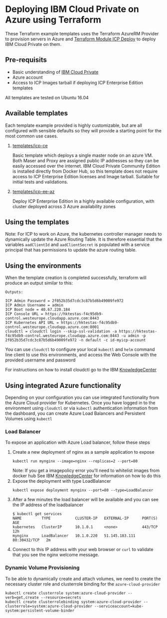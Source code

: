 <!---
Copyright IBM Corp. 2019, 2019
--->

# Deploying IBM Cloud Private on Azure using Terraform

These Terraform example templates uses the Terraform AzureRM Provider to provision servers in Azure and [Terraform Module ICP Deploy](https://github.com/ibm-cloud-architecture/terraform-module-icp-deploy) to deploy IBM Cloud Private on them.


## Pre-requisits
- Basic understanding of [IBM Cloud Private](https://www.ibm.com/cloud/private)
- Azure account
- Access to ICP Images tarball if deploying ICP Enterprise Edition templates

All templates are tested on Ubuntu 16.04


## Available templates

Each template example provided is highly customizable, but are all configured with sensible defaults so they will provide a starting point for the most common use cases.

1. [templates/icp-ce](templates/icp-ce)

   Basic template which deploys a single master node on an azure VM. Both Maser and Proxy are assigned public IP addresses so they can be easily accessed over the internet. IBM Cloud Private Community Edition is installed directly from Docker Hub, so this template does not require access to ICP Enterprise Edition licenses and Image tarball.
   Suitable for initial tests and validations.

2. [templates/icp-ee-az](templates/icp-ee-az)

    Deploy ICP Enterprise Edition in a highly available configuration, with cluster deployed across 3 Azure availability zones



## Using the templates

Note: For ICP to work on Azure, the kubernetes controller manager needs to dynamically update the Azure Routing Table. It is therefore essential that the variables `aadClientId` and `aadClientSecret` is populated with a service principal that has permissions to update the azure routing table.


## Using the environments

When the template creation is completed successfully, terraform will produce an output similar to this:
```
Outputs:

ICP Admin Password = 2f052b35d7cdc3c87b5d6b49009fe972
ICP Admin Username = admin
ICP Boot node = 40.67.220.184
ICP Console URL = https://hktestas-f4c95db9-control.westeurope.cloudapp.azure.com:8443
ICP Kubernetes API URL = https://hktestas-f4c95db9-control.westeurope.cloudapp.azure.com:8001
cloudctl = cloudctl login --skip-ssl-validation -a https://hktestas-f4c95db9-control.westeurope.cloudapp.azure.com:8443 -u admin -p 2f052b35d7cdc3c87b5d6b49009fe972 -n default -c id-myicp-account
```

You can use `cloudctl` to configure your local `kubectl` and `helm` command line client to use this environments, and access the Web Console with the provided username and password

For instructions on how to install cloudctl go to the IBM [KnowledgeCenter](https://www.ibm.com/support/knowledgecenter/SSBS6K_3.1.2/manage_cluster/install_cli.html)

## Using integrated Azure functionality

Depending on your configuration you can use integrated functionality from the Azure Cloud provider for Kubernetes.
Once you have logged in to the environment using `cloudctl` or via `kubectl` authentication information from the dashboard, you can create Azure Load Balancers and Persistent Volumes using `kubectl`

### Load Balancer


To expose an application with Azure Load balancer, follow these steps

1. Create a new deployment of nginx as a sample application to expose
   ```
   kubectl run mynginx --image=nginx --replicas=2 --port=80
   ```
   Note: If you get a imagepolicy error you'll need to whitelist images from docker hub
   See IBM [KnowledgeCenter](https://www.ibm.com/support/knowledgecenter/SSBS6K_3.1.2/manage_images/image_security.html) for information on how to do this
2. Expose the deployment with type LoadBalancer
    ```
    kubectl expose deployment mynginx --port=80 --type=LoadBalancer
    ```
4. After a few minutes the load balancer will be available and you can see the IP address of the loadbalancer
    ```
    $ kubectl get services
    NAME         TYPE           CLUSTER-IP   EXTERNAL-IP      PORT(S)        AGE
    kubernetes   ClusterIP      10.1.0.1     <none>           443/TCP        12h
    mynginx      LoadBalancer   10.1.0.220   51.145.183.111   80:30432/TCP   2m
    ```
5. Connect to this IP address with your web browser or `curl` to validate that you see the nginx welcome message.


### Dynamic Volume Provisioning

To be able to dynamically create and attach volumes, we need to create the necessary cluster role and clusterrole binding for the `azure-cloud-provider`

```
kubectl create clusterrole system:azure-cloud-provider --verb=get,create --resource=secrets
kubectl create clusterrolebinding system:azure-cloud-provider --clusterrole=system:azure-cloud-provider --serviceaccount=kube-system:persistent-volume-binder
```
